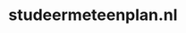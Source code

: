 ---
layout: post
title:  "studeermeteenplan.nl"
internal_url:  "/dutchgov/studeermeteenplan.nl.html"
subdomains_count: 2
all_subdomains_count: 22
urls_count: 2
ssl_rank: 0
http_rank: 75
url_link: /data/studeermeteenplan.nl/urls.txt
all_subdomains_link: /data/studeermeteenplan.nl/all_subdomains.txt
subdomains_link: /data/studeermeteenplan.nl/subdomains.txt
categories: dutchgov
---